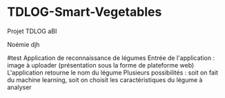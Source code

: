 # TDLOG-Smart-Vegetables
Projet TDLOG 
aBI

Noémie
djh

#test
Application de reconnaissance de légumes
Entrée de l'application : image à uploader (présentation sous la forme de plateforme web)
L'application retourne le nom du légume
Plusieurs possibilités : soit on fait du machine learning, soit on choisit les caractéristiques du légume à analyser